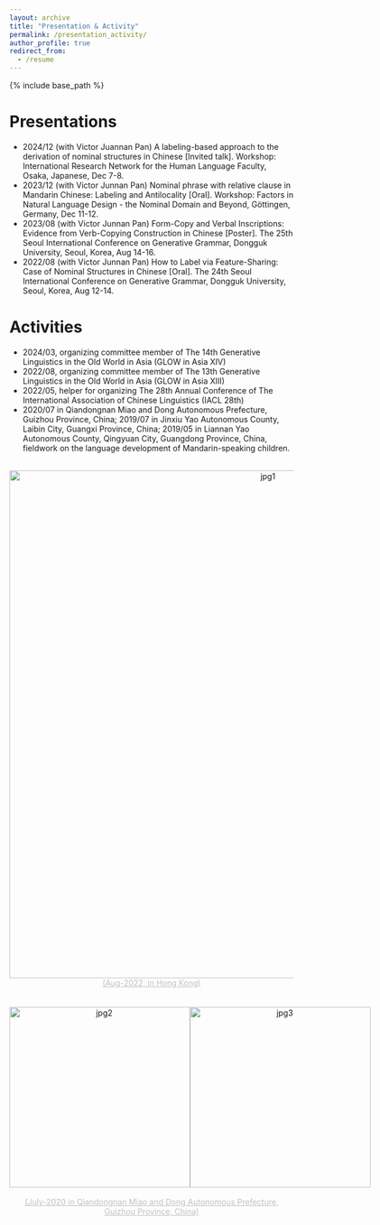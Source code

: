 ```yaml
---
layout: archive
title: "Presentation & Activity"
permalink: /presentation_activity/
author_profile: true
redirect_from:
  - /resume
---
```


{% include base_path %}

Presentations
======
- 2024/12 (with Victor Juannan Pan) A labeling-based approach to the derivation of nominal structures in Chinese [Invited talk]. Workshop: International Research Network for the Human Language Faculty, Osaka, Japanese, Dec 7-8.
- 2023/12 (with Victor Junnan Pan) Nominal phrase with relative clause in Mandarin Chinese: Labeling and Antilocality [Oral]. Workshop: Factors in Natural Language Design - the Nominal Domain and Beyond, Göttingen, Germany, Dec 11-12.
- 2023/08 (with Victor Junnan Pan) Form-Copy and Verbal Inscriptions: Evidence from Verb-Copying Construction in Chinese [Poster]. The 25th Seoul International Conference on Generative Grammar, Dongguk University, Seoul, Korea, Aug 14-16.  
- 2022/08 (with Victor Junnan Pan) How to Label via Feature-Sharing: Case of Nominal Structures in Chinese [Oral]. The 24th Seoul International Conference on Generative Grammar, Dongguk University, Seoul, Korea, Aug 12-14. 

Activities
======
- 2024/03, organizing committee member of The 14th Generative Linguistics in the Old World in Asia (GLOW in Asia XIV)
- 2022/08, organizing committee member of  The 13th Generative Linguistics in the Old World in Asia (GLOW in Asia XIII)
- 2022/05, helper for organizing The 28th Annual Conference of The International Association of Chinese Linguistics (IACL 28th) 
- 2020/07 in Qiandongnan Miao and Dong Autonomous Prefecture, Guizhou Province, China; 2019/07 in Jinxiu Yao Autonomous County, Laibin City, Guangxi Province, China; 2019/05 in Liannan Yao Autonomous County, Qingyuan City, Guangdong Province, China, fieldwork on the language development of Mandarin-speaking children. 
<br>

<div style="text-align: center;">
  <img src="/Xiangyu_LI/images/activity1.jpg" width="900" height="auto" alt="jpg1">
</div>
<div style="text-align: center;">
    <div style="font-size:14px;color:#C0C0C0;text-decoration:underline;">(Aug-2022, in Hong Kong)
</div>
<br><br>

<div style="display: flex; justify-content: space-around;">
  <div style="text-align: center;">
    <img src="/Xiangyu_LI/images/activity2.jpg" alt="jpg2" style="width: 320px; height: auto;"> </div>
  <div style="text-align: center;">
    <img src="/Xiangyu_LI/images/fNIRs.jpg" alt="jpg3" style="width: 320px; height: auto;"></div>
  </div>
  <br>
  <div style="text-align: center;">
  <div style="font-size:14px;color:#C0C0C0;text-decoration:underline;">(July-2020 in Qiandongnan Miao and Dong Autonomous Prefecture, Guizhou Province, China)</div>  
</div>
  
